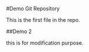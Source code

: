 #Demo Git Repository

This is the first file in the repo.

##Demo 2

this is for modification purpose.
